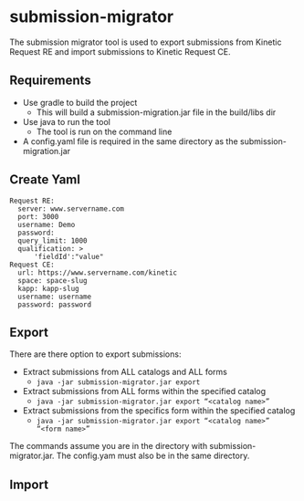 # submission-migrator

The submission migrator tool is used to export submissions from Kinetic Request RE and import submissions to Kinetic Request CE.

## Requirements

* Use gradle to build the project
  * This will build a submission-migration.jar file in the build/libs dir
* Use java to run the tool
  * The tool is run on the command line
* A config.yaml file is required in the same directory as the submission-migration.jar

## Create Yaml

```
Request RE:
  server: www.servername.com
  port: 3000
  username: Demo
  password: 
  query_limit: 1000
  qualification: >
      'fieldId':"value"
Request CE:
  url: https://www.servername.com/kinetic
  space: space-slug
  kapp: kapp-slug
  username: username
  password: password
```

## Export

There are there option to export submissions:
* Extract submissions from ALL catalogs and ALL forms
  * ```java -jar submission-migrator.jar export```
* Extract submissions from ALL forms within the specified catalog
  * ```java -jar submission-migrator.jar export “<catalog name>”```
* Extract submissions from the specifics form within the specified catalog
  * ```java -jar submission-migrator.jar export “<catalog name>” “<form name>”```
  
The commands assume you are in the directory with submission-migrator.jar. The config.yam must also be in the same directory.

## Import
